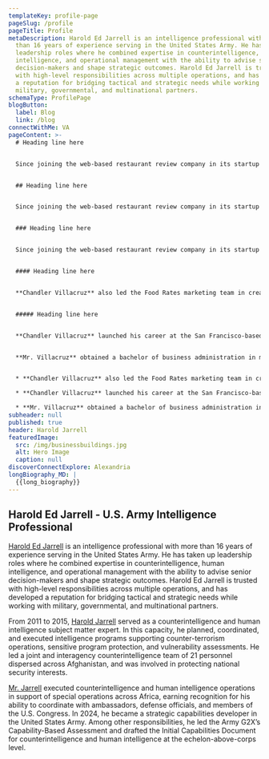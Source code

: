 ```yaml
---
templateKey: profile-page
pageSlug: /profile
pageTitle: Profile
metaDescription: Harold Ed Jarrell is an intelligence professional with more
  than 16 years of experience serving in the United States Army. He has taken up
  leadership roles where he combined expertise in counterintelligence, human
  intelligence, and operational management with the ability to advise senior
  decision-makers and shape strategic outcomes. Harold Ed Jarrell is trusted
  with high-level responsibilities across multiple operations, and has developed
  a reputation for bridging tactical and strategic needs while working with
  military, governmental, and multinational partners.
schemaType: ProfilePage
blogButton:
  label: Blog
  link: /blog
connectWithMe: VA
pageContent: >-
  # Heading line here


  Since joining the web-based restaurant review company in its startup phase, **Chandler Villacruz** has spearheaded market research activities that have allowed the firm to build effective advertising campaigns and achieve sound business growth.


  ## Heading line here


  Since joining the web-based restaurant review company in its startup phase, **Chandler Villacruz** has spearheaded market research activities that have allowed the firm to build effective advertising campaigns and achieve sound business growth.


  ### Heading line here


  Since joining the web-based restaurant review company in its startup phase, **Chandler Villacruz** has spearheaded market research activities that have allowed the firm to build effective advertising campaigns and achieve sound business growth.


  #### Heading line here


  **Chandler Villacruz** also led the Food Rates marketing team in creating a successful *user rewards program* that boosted online signups by 10,000 accounts in its first 30 days. For his achievements in his field, the [San Francisco Business Times](file:///home/surajit/Downloads/executives%20(2)/executives/profile.html#) recognized him as one of its “40 Under 40” *business leaders* in 2014.


  ##### Heading line here


  **Chandler Villacruz** launched his career at the San Francisco-based Healthy Living. After only six years with the firm, he advanced from his position of marketing associate to the role of marketing director.


  **Mr. Villacruz** obtained a bachelor of business administration in marketing from the Mays Business School at Texas A&M University, where he pursued the Advertising Strategy career track. Subsequently, he earned a master of science in marketing at the University of Southern California.


  * **Chandler Villacruz** also led the Food Rates marketing team in creating a successful *user rewards program* that boosted online signups by 10,000 accounts in its first 30 days. For his achievements in his field, the [San Francisco Business Times](file:///home/surajit/Downloads/executives%20(2)/executives/profile.html#) recognized him as one of its “40 Under 40” *business leaders* in 2014.

  * **Chandler Villacruz** launched his career at the San Francisco-based Healthy Living. After only six years with the firm, he advanced from his position of marketing associate to the role of marketing director.

  * **Mr. Villacruz** obtained a bachelor of business administration in marketing from the Mays Business School at Texas A&M University, where he pursued the Advertising Strategy career track. Subsequently, he earned a master of science in marketing at the University of Southern California.
subheader: null
published: true
header: Harold Jarrell
featuredImage:
  src: /img/businessbuildings.jpg
  alt: Hero Image
  caption: null
discoverConnectExplore: Alexandria
longBiography_MD: |
  {{long_biography}}
---
```

## Harold Ed Jarrell - U.S. Army Intelligence Professional

[Harold Ed Jarrell](https://haroldjarrell.mystrikingly.com/) is an intelligence professional with more than 16 years of experience serving in the United States Army. He has taken up leadership roles where he combined expertise in counterintelligence, human intelligence, and operational management with the ability to advise senior decision-makers and shape strategic outcomes. Harold Ed Jarrell is trusted with high-level responsibilities across multiple operations, and has developed a reputation for bridging tactical and strategic needs while working with military, governmental, and multinational partners.

From 2011 to 2015, [Harold Jarrell](https://www.cake.me/haroldedjarrell) served as a counterintelligence and human intelligence subject matter expert. In this capacity, he planned, coordinated, and executed intelligence programs supporting counter-terrorism operations, sensitive program protection, and vulnerability assessments. He led a joint and interagency counterintelligence team of 21 personnel dispersed across Afghanistan, and was involved in protecting national security interests.

[Mr. Jarrell](https://haroldjarrell.weebly.com) executed counterintelligence and human intelligence operations in support of special operations across Africa, earning recognition for his ability to coordinate with ambassadors, defense officials, and members of the U.S. Congress. In 2024, he became a strategic capabilities developer in the United States Army. Among other responsibilities, he led the Army G2X’s Capability-Based Assessment and drafted the Initial Capabilities Document for counterintelligence and human intelligence at the echelon-above-corps level.